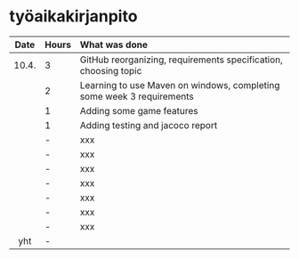 # työaikakirjanpito

| Date  | Hours | What was done |
| :----:|:------| :-----|
| 10.4. | 3     | GitHub reorganizing, requirements specification, choosing topic |
|       | 2     | Learning to use Maven on windows, completing some week 3 requirements |
|       | 1     | Adding some game features |
|       | 1     | Adding testing and jacoco report |
|       | -     | xxx |
|       | -     | xxx |
|       | -     | xxx |
|       | -     | xxx |
|       | -     | xxx |
|       | -     | xxx |
|       | -     | xxx |
| yht   | -     |     | 
